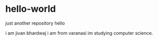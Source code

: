# hello-world
just another repository
hello 

i am jivan bhardwaj 
i am from varanasi 
im studying computer science.
